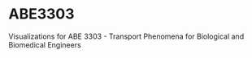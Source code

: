 # ABE3303
Visualizations for ABE 3303 - Transport Phenomena for Biological and Biomedical Engineers

